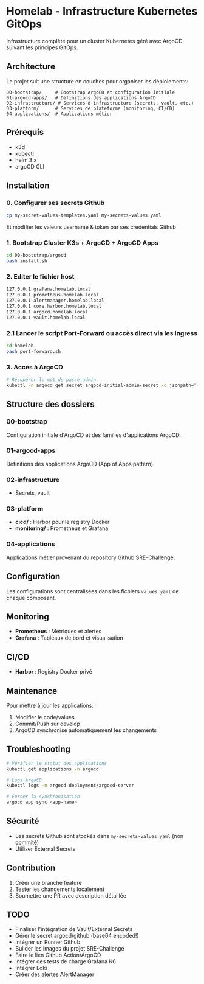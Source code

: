 # Homelab - Infrastructure Kubernetes GitOps

Infrastructure complète pour un cluster Kubernetes géré avec ArgoCD suivant les principes GitOps.

## Architecture

Le projet suit une structure en couches pour organiser les déploiements:

```
00-bootstrap/     # Bootstrap ArgoCD et configuration initiale
01-argocd-apps/   # Définitions des applications ArgoCD
02-infrastructure/ # Services d'infrastructure (secrets, vault, etc.)
03-platform/      # Services de plateforme (monitoring, CI/CD)
04-applications/  # Applications métier
```

## Prérequis

- k3d
- kubectl
- helm 3.x
- argoCD CLI

## Installation

### 0. Configurer ses secrets Github

```bash
cp my-secret-values-templates.yaml my-secrets-values.yaml
```
Et modifier les valeurs username & token par ses credentials Github

### 1. Bootstrap Cluster K3s + ArgoCD + ArgoCD Apps

```bash
cd 00-bootstrap/argocd
bash install.sh
```

### 2. Editer le fichier host

```bash
127.0.0.1 grafana.homelab.local
127.0.0.1 prometheus.homelab.local
127.0.0.1 alertmanager.homelab.local
127.0.0.1 core.harbor.homelab.local
127.0.0.1 argocd.homelab.local
127.0.0.1 vault.homelab.local

```

### 2.1 Lancer le script Port-Forward ou accès direct via les Ingress

```bash
cd homelab
bash port-forward.sh

```

### 3. Accès à ArgoCD

```bash
# Récupérer le mot de passe admin
kubectl -n argocd get secret argocd-initial-admin-secret -o jsonpath="{.data.password}" | base64 -d

```

## Structure des dossiers

### 00-bootstrap
Configuration initiale d'ArgoCD et des familles d'applications ArgoCD.

### 01-argocd-apps
Définitions des applications ArgoCD (App of Apps pattern).

### 02-infrastructure
- Secrets, vault

### 03-platform
- **cicd/** : Harbor pour le registry Docker
- **monitoring/** : Prometheus et Grafana

### 04-applications
Applications métier provenant du repository Github SRE-Challenge.

## Configuration

Les configurations sont centralisées dans les fichiers `values.yaml` de chaque composant.

## Monitoring

- **Prometheus** : Métriques et alertes
- **Grafana** : Tableaux de bord et visualisation

## CI/CD

- **Harbor** : Registry Docker privé

## Maintenance

Pour mettre à jour les applications:
1. Modifier le code/values
2. Commit/Push sur develop
2. ArgoCD synchronise automatiquement les changements

## Troubleshooting

```bash
# Vérifier le statut des applications
kubectl get applications -n argocd

# Logs ArgoCD
kubectl logs -n argocd deployment/argocd-server

# Forcer la synchronisation
argocd app sync <app-name>
```

## Sécurité

- Les secrets Github sont stockés dans `my-secrets-values.yaml` (non commité)
- Utiliser External Secrets

## Contribution

1. Créer une branche feature
2. Tester les changements localement
3. Soumettre une PR avec description détaillée

## TODO

- Finaliser l'intégration de Vault/External Secrets
- Gérer le secret argocd/github (base64 encoded!)
- Intégrer un Runner Github
- Builder les images du projet SRE-Challenge
- Faire le lien Github Action/ArgoCD
- Intégrer des tests de charge Grafana K6
- Intégrer Loki
- Créer des alertes AlertManager